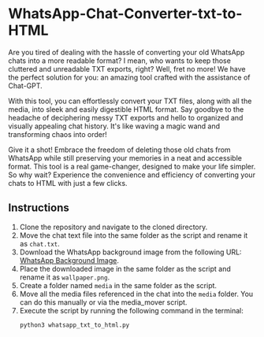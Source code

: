 # WhatsApp-Chat-Converter-txt-to-HTML

Are you tired of dealing with the hassle of converting your old WhatsApp chats into a more readable format? I mean, who wants to keep those cluttered and unreadable TXT exports, right? Well, fret no more! We have the perfect solution for you: an amazing tool crafted with the assistance of Chat-GPT.

With this tool, you can effortlessly convert your TXT files, along with all the media, into sleek and easily digestible HTML format. Say goodbye to the headache of deciphering messy TXT exports and hello to organized and visually appealing chat history. It's like waving a magic wand and transforming chaos into order!

Give it a shot! Embrace the freedom of deleting those old chats from WhatsApp while still preserving your memories in a neat and accessible format. This tool is a real game-changer, designed to make your life simpler. So why wait? Experience the convenience and efficiency of converting your chats to HTML with just a few clicks.

## Instructions
1. Clone the repository and navigate to the cloned directory.
2. Move the chat text file into the same folder as the script and rename it as `chat.txt`.
3. Download the WhatsApp background image from the following URL: [WhatsApp Background Image](https://i.pinimg.com/originals/97/c0/07/97c00759d90d786d9b6096d274ad3e07.png).
4. Place the downloaded image in the same folder as the script and rename it as `wallpaper.png`.
5. Create a folder named `media` in the same folder as the script.
6. Move all the media files referenced in the chat into the `media` folder. You can do this manually or via the media_mover script.
7. Execute the script by running the following command in the terminal: 
   ```bash
   python3 whatsapp_txt_to_html.py

